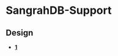 # SangrahDB-Support

## Design

- **[1](https://dribbble.com/shots/22299634-Recent-Tickets-Customer-Engagement-Platform)**
